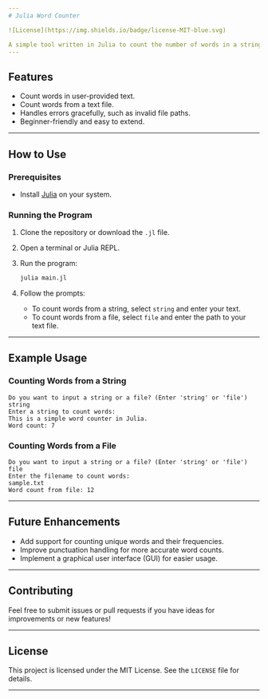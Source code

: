 ```yaml
---
# Julia Word Counter

![License](https://img.shields.io/badge/license-MIT-blue.svg)

A simple tool written in Julia to count the number of words in a string or a text file. This project demonstrates Julia's strengths in handling string manipulations and file I/O in an easy and efficient way.
---
```


## Features

- Count words in user-provided text.
- Count words from a text file.
- Handles errors gracefully, such as invalid file paths.
- Beginner-friendly and easy to extend.

---

## How to Use

### Prerequisites

- Install [Julia](https://julialang.org/downloads/) on your system.

### Running the Program

1. Clone the repository or download the `.jl` file.
2. Open a terminal or Julia REPL.
3. Run the program:

   ```bash
   julia main.jl
   ```

4. Follow the prompts:
   - To count words from a string, select `string` and enter your text.
   - To count words from a file, select `file` and enter the path to your text file.

---

## Example Usage

### Counting Words from a String

```
Do you want to input a string or a file? (Enter 'string' or 'file')
string
Enter a string to count words:
This is a simple word counter in Julia.
Word count: 7
```

### Counting Words from a File

```
Do you want to input a string or a file? (Enter 'string' or 'file')
file
Enter the filename to count words:
sample.txt
Word count from file: 12
```

---

## Future Enhancements

- Add support for counting unique words and their frequencies.
- Improve punctuation handling for more accurate word counts.
- Implement a graphical user interface (GUI) for easier usage.

---

## Contributing

Feel free to submit issues or pull requests if you have ideas for improvements or new features!

---

## License

This project is licensed under the MIT License. See the `LICENSE` file for details.

---
